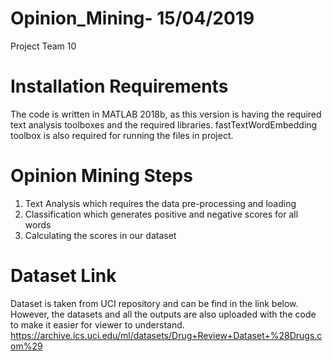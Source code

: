 # Opinion_Mining- 15/04/2019
Project Team 10 
# Installation Requirements
The code is written in MATLAB 2018b, as this version is having the required text analysis toolboxes and
the required libraries. fastTextWordEmbedding toolbox is also required for running the files in project.
# Opinion Mining Steps
1. Text Analysis which requires the data pre-processing and loading
2. Classification which generates positive and negative scores for all words
3. Calculating the scores in our dataset
# Dataset Link
Dataset is taken from UCI repository and can be find in the link below. However, the datasets and all
the outputs are also uploaded with the code to make it easier for viewer to understand.
https://archive.ics.uci.edu/ml/datasets/Drug+Review+Dataset+%28Drugs.com%29
